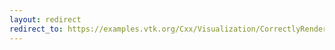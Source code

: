 ```yaml
---
layout: redirect
redirect_to: https://examples.vtk.org/Cxx/Visualization/CorrectlyRenderTranslucentGeometry/
---
```

